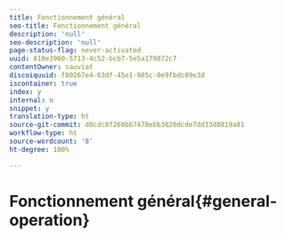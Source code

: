 ```yaml
---
title: Fonctionnement général
seo-title: Fonctionnement général
description: 'null'
seo-description: 'null'
page-status-flag: never-activated
uuid: 810e3960-5713-4c52-bcb7-5e5a179872c7
contentOwner: sauviat
discoiquuid: f80267e4-63df-45e1-985c-0e9fbdc09e3d
iscontainer: true
index: y
internal: n
snippet: y
translation-type: ht
source-git-commit: d0cdc8f268bb7478ebb3020dcde7dd33d0819a81
workflow-type: ht
source-wordcount: '8'
ht-degree: 100%

---
```



# Fonctionnement général{#general-operation}

